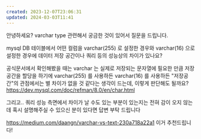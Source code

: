```yaml
---
created: 2023-12-07T23:06:31
updated: 2024-03-03T11:41
---
```

안녕하세요? varchar type 관련해서 궁금한 것이 있어서 질문을 드립니다.

mysql DB 테이블에서 어떤 컬럼을 varchar(255) 로 설정한 경우와 varchar(16) 으로 설정한 경우에 데이터 저장 공간이나 쿼리 등의 성능상의 차이가 있나요?

공식문서에서 확인해봤을 때는 varchar 는 실제로 저장되는 문자열에 필요한 만큼 저장공간을 할당을 하기에 varchar(255) 를 사용하든 varchar(16) 를 사용하든 "저장공간"의 관점에서는 별 차이가 없을 것 같다는 생각이 드는데, 이렇게 판단해도 될까요?
https://dev.mysql.com/doc/refman/8.0/en/char.html

그리고.. 쿼리 성능 측면에서 차이가 날 수도 있는 부분이 있는지는 전혀 감이 오지 않는데 혹시 설명해주실 수 있으신 분이 있다면 답변 부탁 드립니다

 https://medium.com/daangn/varchar-vs-text-230a718a22a1 이거 추천드립니다!